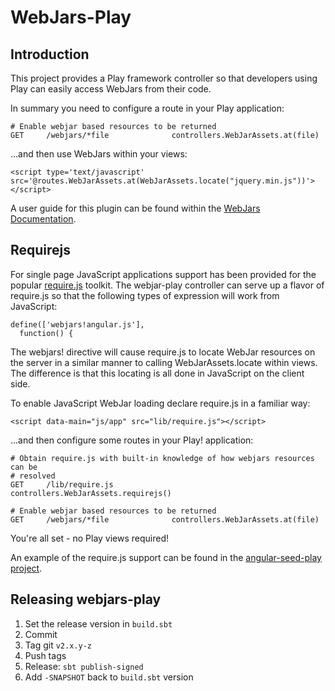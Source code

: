 WebJars-Play
============

Introduction
------------
This project provides a Play framework controller so that developers using Play can easily access WebJars from their code.

In summary you need to configure a route in your Play application:

	# Enable webjar based resources to be returned
	GET     /webjars/*file              controllers.WebJarAssets.at(file)

...and then use WebJars within your views:

	<script type='text/javascript' src='@routes.WebJarAssets.at(WebJarAssets.locate("jquery.min.js"))'></script>

A user guide for this plugin can be found within the [WebJars Documentation](http://www.webjars.org/documentation).

Requirejs
---------
For single page JavaScript applications support has been provided for the popular [require.js](http://requirejs.org/) toolkit. The webjar-play controller can serve up a flavor of require.js so that the following types of expression will work from JavaScript:

	define(['webjars!angular.js'], 
	  function() {

The webjars! directive will cause require.js to locate WebJar resources on the server in a similar manner to calling WebJarAssets.locate within views. The difference is that this locating is all done in JavaScript on the client side.

To enable JavaScript WebJar loading declare require.js in a familiar way:

	<script data-main="js/app" src="lib/require.js"></script>

...and then configure some routes in your Play! application:

	# Obtain require.js with built-in knowledge of how webjars resources can be
	# resolved
	GET     /lib/require.js             controllers.WebJarAssets.requirejs()

	# Enable webjar based resources to be returned
	GET     /webjars/*file              controllers.WebJarAssets.at(file)

You're all set - no Play views required!

An example of the require.js support can be found in the [angular-seed-play project](https://github.com/huntc/angular-seed-play).


Releasing webjars-play
----------------------

1. Set the release version in `build.sbt`
2. Commit
3. Tag git `v2.x.y-z`
4. Push tags
5. Release: `sbt publish-signed`
6. Add `-SNAPSHOT` back to `build.sbt` version
